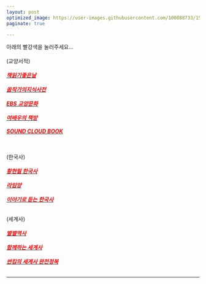 ```yaml
---
layout: post
optimized_image: https://user-images.githubusercontent.com/100888733/156873477-4eb97262-fe59-4775-aae2-31c7a37724da.jpg
paginate: true

---
```

아래의 빨강색을 눌러주세요...<br> <br>
(교양서적)<br> <br>
[<span style="color:red">***책읽기좋은날***</span>](https://art19.com/shows/readinggoodday)<br> <br>
[<span style="color:red">***쏨작가의지식사전***</span>](https://www.youtube.com/c/%EC%8F%A8%EC%9E%91%EA%B0%80%EC%9D%98%EC%A7%80%EC%8B%9D%EC%82%AC%EC%A0%84)<br> <br>
[<span style="color:red">***EBS 교양문화***</span>](https://www.youtube.com/c/EBSCulture/channels)<br> <br>
[<span style="color:red">***여배우의 책방***</span>](https://www.youtube.com/channel/UC_XR-igVnkqf2A3lEpye-mQ/videos)<br> <br>
[<span style="color:red">***SOUND CLOUD BOOK***</span>](https://www.youtube.com/c/%EC%9D%B4%EB%AC%98%EC%98%81%EC%9E%91%EA%B0%80%EC%9D%98%EC%9D%BC%EC%83%81)<br> <br> <br>

(한국사) <br> <br>
[<span style="color:red">***황현필 한국사***</span>](https://www.youtube.com/c/%ED%99%A9%ED%98%84%ED%95%84%ED%95%9C%EA%B5%AD%EC%82%AC/videos)<br> <br>
[<span style="color:red">***라임양***</span>](https://www.youtube.com/c/%EB%9D%BC%EC%9E%84%EC%96%91)<br> <br>
[<span style="color:red">***이야기로 듣는 한국사***</span>](https://www.podbbang.com/channels/9014) <br> <br> 

(세계사) <br> <br>
[<span style="color:red">***별별역사***</span>](https://www.youtube.com/channel/UCYuiS1EYw54dEJVzseQSYXw/videos)<br> <br>
[<span style="color:red">***함께하는 세계사***</span>](https://www.youtube.com/channel/UCdop7AYwvReE6jK7M69MA2A)<br> <br>
[<span style="color:red">***썬킴의 세계사 완전정복***</span>](https://art19.com/shows/worldhistory)<br> <br>

---

